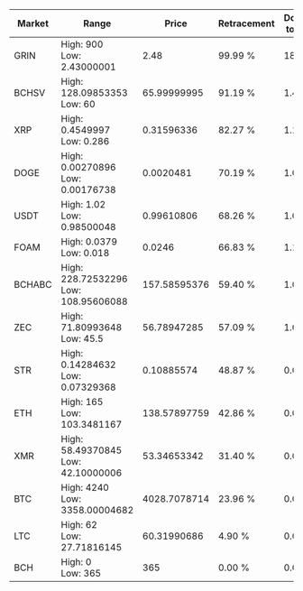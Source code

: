 | Market | Range | Price| Retracement | Doubles to 50% |
| --- | --- | --- | --- | --- |
| GRIN | High: 900<br />Low: 2.43000001 | 2.48 | 99.99 % | 181.94 |
| BCHSV | High: 128.09853353<br />Low: 60 | 65.99999995 | 91.19 % | 1.42 |
| XRP | High: 0.4549997<br />Low: 0.286 | 0.31596336 | 82.27 % | 1.17 |
| DOGE | High: 0.00270896<br />Low: 0.00176738 | 0.0020481 | 70.19 % | 1.09 |
| USDT | High: 1.02<br />Low: 0.98500048 | 0.99610806 | 68.26 % | 1.01 |
| FOAM | High: 0.0379<br />Low: 0.018 | 0.0246 | 66.83 % | 1.14 |
| BCHABC | High: 228.72532296<br />Low: 108.95606088 | 157.58595376 | 59.40 % | 1.07 |
| ZEC | High: 71.80993648<br />Low: 45.5 | 56.78947285 | 57.09 % | 1.03 |
| STR | High: 0.14284632<br />Low: 0.07329368 | 0.10885574 | 48.87 % | 0.00 |
| ETH | High: 165<br />Low: 103.3481167 | 138.57897759 | 42.86 % | 0.00 |
| XMR | High: 58.49370845<br />Low: 42.10000006 | 53.34653342 | 31.40 % | 0.00 |
| BTC | High: 4240<br />Low: 3358.00004682 | 4028.7078714 | 23.96 % | 0.00 |
| LTC | High: 62<br />Low: 27.71816145 | 60.31990686 | 4.90 % | 0.00 |
| BCH | High: 0<br />Low: 365 | 365 | 0.00 % | 0.00 |
